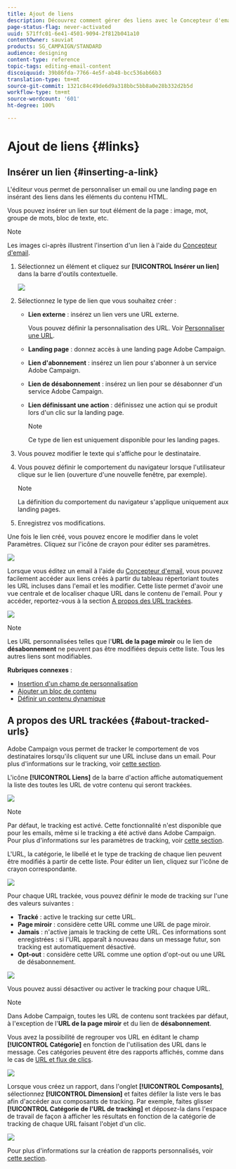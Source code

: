 ```yaml
---
title: Ajout de liens
description: Découvrez comment gérer des liens avec le Concepteur d'email.
page-status-flag: never-activated
uuid: 571ffc01-6e41-4501-9094-2f812b041a10
contentOwner: sauviat
products: SG_CAMPAIGN/STANDARD
audience: designing
content-type: reference
topic-tags: editing-email-content
discoiquuid: 39b86fda-7766-4e5f-ab48-bcc536ab66b3
translation-type: tm+mt
source-git-commit: 1321c84c49de6d9a318bbc5bb8a0e28b332d2b5d
workflow-type: tm+mt
source-wordcount: '601'
ht-degree: 100%

---
```



# Ajout de liens {#links}

## Insérer un lien {#inserting-a-link}

L&#39;éditeur vous permet de personnaliser un email ou une landing page en insérant des liens dans les éléments du contenu HTML.

Vous pouvez insérer un lien sur tout élément de la page : image, mot, groupe de mots, bloc de texte, etc.

>[!NOTE]
>
>Les images ci-après illustrent l&#39;insertion d&#39;un lien à l&#39;aide du [Concepteur d&#39;email](../../designing/using/designing-content-in-adobe-campaign.md).

1. Sélectionnez un élément et cliquez sur **[!UICONTROL Insérer un lien]** dans la barre d&#39;outils contextuelle.

   ![](assets/des_insert_link.png)

1. Sélectionnez le type de lien que vous souhaitez créer :

   * **Lien externe** : insérez un lien vers une URL externe.

      Vous pouvez définir la personnalisation des URL. Voir [Personnaliser une URL](../../designing/using/using-reusable-content.md#creating-a-content-fragment).

   * **Landing page** : donnez accès à une landing page Adobe Campaign.
   * **Lien d&#39;abonnement** : insérez un lien pour s&#39;abonner à un service Adobe Campaign.
   * **Lien de désabonnement** : insérez un lien pour se désabonner d&#39;un service Adobe Campaign.
   * **Lien définissant une action** : définissez une action qui se produit lors d&#39;un clic sur la landing page.

      >[!NOTE]
      >
      >Ce type de lien est uniquement disponible pour les landing pages.

1. Vous pouvez modifier le texte qui s&#39;affiche pour le destinataire.
1. Vous pouvez définir le comportement du navigateur lorsque l&#39;utilisateur clique sur le lien (ouverture d&#39;une nouvelle fenêtre, par exemple).

   >[!NOTE]
   >
   >La définition du comportement du navigateur s&#39;applique uniquement aux landing pages.

1. Enregistrez vos modifications.

Une fois le lien créé, vous pouvez encore le modifier dans le volet Paramètres. Cliquez sur l&#39;icône de crayon pour éditer ses paramètres.

![](assets/des_link_edit.png)

Lorsque vous éditez un email à l&#39;aide du [Concepteur d&#39;email](../../designing/using/designing-content-in-adobe-campaign.md), vous pouvez facilement accéder aux liens créés à partir du tableau répertoriant toutes les URL incluses dans l&#39;email et les modifier. Cette liste permet d&#39;avoir une vue centrale et de localiser chaque URL dans le contenu de l&#39;email. Pour y accéder, reportez-vous à la section [A propos des URL trackées](#about-tracked-urls).

![](assets/des_link_list.png)

>[!NOTE]
>
>Les URL personnalisées telles que l&#39;**URL de la page miroir** ou le lien de **désabonnement** ne peuvent pas être modifiées depuis cette liste. Tous les autres liens sont modifiables.

**Rubriques connexes** :

* [Insertion d&#39;un champ de personnalisation](../../designing/using/personalization.md#inserting-a-personalization-field)
* [Ajouter un bloc de contenu](../../designing/using/personalization.md#adding-a-content-block)
* [Définir un contenu dynamique](../../designing/using/personalization.md#defining-dynamic-content-in-an-email)

## A propos des URL trackées {#about-tracked-urls}

Adobe Campaign vous permet de tracker le comportement de vos destinataires lorsqu&#39;ils cliquent sur une URL incluse dans un email. Pour plus d&#39;informations sur le tracking, voir [cette section](../../sending/using/tracking-messages.md#about-tracking).

L&#39;icône **[!UICONTROL Liens]** de la barre d&#39;action affiche automatiquement la liste des toutes les URL de votre contenu qui seront trackées.

![](assets/des_links.png)

>[!NOTE]
>
>Par défaut, le tracking est activé. Cette fonctionnalité n&#39;est disponible que pour les emails, même si le tracking a été activé dans Adobe Campaign. Pour plus d&#39;informations sur les paramètres de tracking, voir [cette section](../../administration/using/configuring-email-channel.md#tracking-parameters).

L&#39;URL, la catégorie, le libellé et le type de tracking de chaque lien peuvent être modifiés à partir de cette liste. Pour éditer un lien, cliquez sur l&#39;icône de crayon correspondante.

![](assets/des_links_tracking.png)

Pour chaque URL trackée, vous pouvez définir le mode de tracking sur l&#39;une des valeurs suivantes :

* **Tracké** : active le tracking sur cette URL.
* **Page miroir** : considère cette URL comme une URL de page miroir.
* **Jamais** : n&#39;active jamais le tracking de cette URL. Ces informations sont enregistrées : si l&#39;URL apparaît à nouveau dans un message futur, son tracking est automatiquement désactivé.
* **Opt-out** : considère cette URL comme une option d&#39;opt-out ou une URL de désabonnement.

![](assets/des_link_tracking_type.png)

Vous pouvez aussi désactiver ou activer le tracking pour chaque URL.

>[!NOTE]
>
>Dans Adobe Campaign, toutes les URL de contenu sont trackées par défaut, à l&#39;exception de l&#39;**URL de la page miroir** et du lien de **désabonnement**.

Vous avez la possibilité de regrouper vos URL en éditant le champ **[!UICONTROL Catégorie]** en fonction de l&#39;utilisation des URL dans le message. Ces catégories peuvent être des rapports affichés, comme dans le cas de [URL et flux de clics](../../reporting/using/urls-and-click-streams.md).

![](assets/des_link_tracking_category.png)

Lorsque vous créez un rapport, dans l&#39;onglet **[!UICONTROL Composants]**, sélectionnez **[!UICONTROL Dimension]** et faites défiler la liste vers le bas afin d&#39;accéder aux composants de tracking. Par exemple, faites glisser **[!UICONTROL Catégorie de l&#39;URL de tracking]** et déposez-la dans l&#39;espace de travail de façon à afficher les résultats en fonction de la catégorie de tracking de chaque URL faisant l&#39;objet d&#39;un clic.

![](assets/des_link_tracking_report.png)

Pour plus d&#39;informations sur la création de rapports personnalisés, voir [cette section](../../reporting/using/about-dynamic-reports.md).
